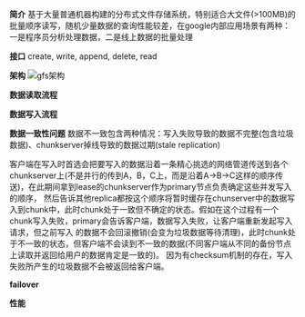 **简介**
基于大量普通机器构建的分布式文件存储系统，特别适合大文件(>100MB)的批量顺序读写，随机少量数据的查询性能较差，在google内部应用场景有两种：一是程序员分析处理数据，二是线上数据的批量处理

**接口**
create, write, append, delete, read

**架构**
![gfs架构](https://github.com/zxhcodes/distributed-computing-course/blob/master/2_storage/imgs/gfs.png)


**数据读取流程**


**数据写入流程**


**数据一致性问题**
数据不一致包含两种情况：写入失败导致的数据不完整(包含垃圾数据)、chunkserver掉线导致的数据过期(stale replication)

客户端在写入时首选会把要写入的数据沿着一条精心挑选的网络管道传送到各个chunkserver上(不是并行的传到A，B，C上，而是沿着A->B->C这样的顺序传送)，在此期间拿到lease的chunkserver作为primary节点负责确定这些并发写入的顺序，
然后告诉其他replica都按这个顺序将暂时缓存在chunserver中的数据写入到chunk中，此时chunk处于一致但不确定的状态。假如在这个过程有一个chunk写入失败，primary会告诉客户端，数据写入失败，让客户端重新发起写入请求，但之前写入
的数据不会回滚撤销(会变为垃圾数据等待清理)，此时chunk处于不一致的状态，但客户端不会读到不一致的数据(不同客户端从不同的备份节点上读取并返回给用户的数据肯定是一致的)。
因为有checksum机制的存在，写入失败所产生的垃圾数据不会被返回给客户端。


**failover**


**性能**